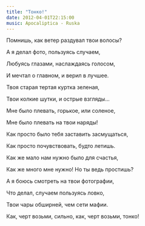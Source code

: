 ```yaml
---
title: "Тонко!"
date: 2012-04-01T22:15:00
music: Apocaliptica - Ruska
---
```


Помнишь, как ветер раздувал твои волосы?

А я делал фото, пользуясь случаем,

Любуясь глазами, наслаждаясь голосом,

И мечтал о главном, и верил в лучшее.



Твоя старая тертая куртка зеленая,

Твои колкие шутки, и острые взгляды...

Мне было плевать, горькое, или соленое,

Мне было плевать на твои наряды!



Как просто было тебя заставить засмущаться,

Как просто почувствовать, будто летишь.

Как же мало нам нужно было для счастья,

Как же много мне нужно! Но ты ведь простишь?



А я боюсь смотреть на твои фотографии,

Что делал, случаем пользуясь ловко,

Твои чары обширней, чем сети мафии.

Как, черт возьми, сильно, как, черт возьми, тонко!
